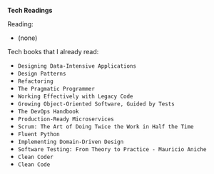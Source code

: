 **Tech Readings**

Reading:

- (none)

Tech books that I already read:

- `Designing Data-Intensive Applications`
- `Design Patterns`
- `Refactoring`
- `The Pragmatic Programmer`
- `Working Effectively with Legacy Code`
- `Growing Object-Oriented Software, Guided by Tests`
- `The DevOps Handbook`
- `Production-Ready Microservices`
- `Scrum: The Art of Doing Twice the Work in Half the Time`
- `Fluent Python`
- `Implementing Domain-Driven Design`
- `Software Testing: From Theory to Practice - Mauricio Aniche`
- `Clean Coder`
- `Clean Code`
